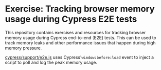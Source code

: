 # Exercise: Tracking browser memory usage during Cypress E2E tests

This repository contains exercises and resources for tracking browser 
memory usage during Cypress end-to-end (E2E) tests. This can be used
to track memory leaks and other performance issues that happen during
high memory pressure.

[cypress/support/e2e.js](./cypress/support/e2e.js) uses Cypress'`window:before:load` event to inject a script to poll and log
the peak memory usage.